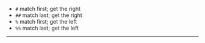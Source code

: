 * `#`   match first;    get the right
* `##`  match last;     get the right
* `%`   match first;    get the left
* `%%`  match last;     get the left

---
